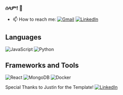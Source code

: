 ### ሰላም! 👋

- 📫 How to reach me:
[![Gmail](https://img.shields.io/badge/-Gmail-D14836?style=for-the-badge&logo=Gmail&logoColor=white)](mailto:nahomsolomon6@gmail.com)
[![LinkedIn](https://img.shields.io/badge/-LinkedIn-blue?style=for-the-badge&logo=LinkedIn&logoColor=white)](https://www.linkedin.com/in/nahomsmulugeta/)

## Languages
![JavaScript](https://img.shields.io/badge/javascript-%23323330.svg?style=for-the-badge&logo=javascript&logoColor=%23F7DF1E)
![Python](https://img.shields.io/badge/python-3670A0?style=for-the-badge&logo=python&logoColor=ffdd54)

## Frameworks and Tools

![React](https://img.shields.io/badge/React-20232A?style=for-the-badge&logo=react&logoColor=61DAFB)
![MongoDB](https://img.shields.io/badge/MongoDB-%234ea94b.svg?style=for-the-badge&logo=mongodb&logoColor=white)
![Docker](https://img.shields.io/badge/docker-%230db7ed.svg?style=for-the-badge&logo=docker&logoColor=white)

Special Thanks to Justin for the Template! [![LinkedIn](https://img.shields.io/badge/-LinkedIn-blue?style=for-the-badge&logo=LinkedIn&logoColor=white)](https://www.linkedin.com/in/justinhtech/)
